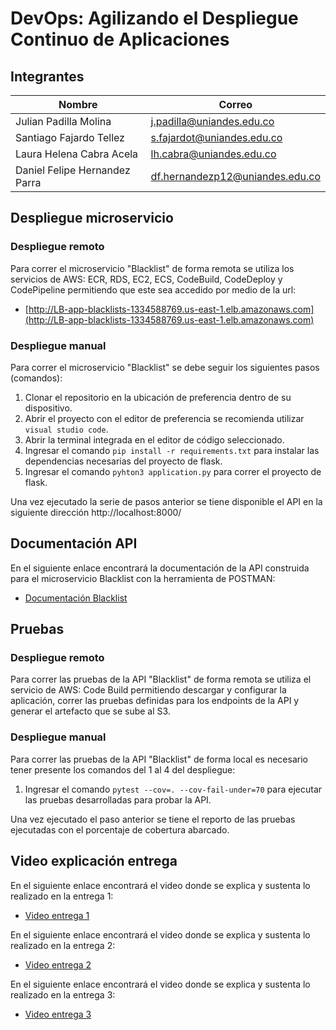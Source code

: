 # DevOps: Agilizando el Despliegue Continuo de Aplicaciones

## Integrantes

|Nombre                        |Correo                           |
|------------------------------|---------------------------------|
|Julian Padilla Molina         |j.padilla@uniandes.edu.co        |
|Santiago Fajardo Tellez       |s.fajardot@uniandes.edu.co       |
|Laura Helena Cabra Acela      |lh.cabra@uniandes.edu.co         |
|Daniel Felipe Hernandez Parra |df.hernandezp12@uniandes.edu.co  |

## Despliegue microservicio

### Despliegue remoto

Para correr el microservicio "Blacklist" de forma remota se utiliza los servicios de AWS: ECR, RDS, EC2, ECS, CodeBuild, CodeDeploy y CodePipeline permitiendo que este sea accedido por medio de la url:

- [http://LB-app-blacklists-1334588769.us-east-1.elb.amazonaws.com](http://LB-app-blacklists-1334588769.us-east-1.elb.amazonaws.com)

### Despliegue manual

Para correr el microservicio "Blacklist" se debe seguir los siguientes pasos (comandos):

1. Clonar el repositorio en la ubicación de preferencia dentro de su dispositivo.
2. Abrir el proyecto con el editor de preferencia se recomienda utilizar <code>visual studio code</code>.
3. Abrir la terminal integrada en el editor de código seleccionado.
4. Ingresar el comando <code>pip install -r requirements.txt</code> para instalar las dependencias necesarias del proyecto de flask.
5. Ingresar el comando <code>pyhton3 application.py</code> para correr el proyecto de flask.

Una vez ejecutado la serie de pasos anterior se tiene disponible el API en la siguiente dirección http://localhost:8000/

## Documentación API

En el siguiente enlace encontrará la documentación de la API construida para el microservicio Blacklist con la herramienta de POSTMAN:

- [Documentación Blacklist](https://documenter.getpostman.com/view/21689315/2sAXxTdBYh)

## Pruebas

### Despliegue remoto

Para correr las pruebas de la API "Blacklist" de forma remota se utiliza el servicio de AWS: Code Build permitiendo descargar y configurar la aplicación, correr las pruebas definidas para los endpoints de la API y generar el artefacto que se sube al S3.

### Despliegue manual

Para correr las pruebas de la API "Blacklist" de forma local es necesario tener presente los comandos del 1 al 4 del despliegue:

1. Ingresar el comando <code>pytest --cov=. --cov-fail-under=70</code> para ejecutar las pruebas desarrolladas para probar la API.

Una vez ejecutado el paso anterior se tiene el reporto de las pruebas ejecutadas con el porcentaje de cobertura abarcado.

## Video explicación entrega

En el siguiente enlace encontrará el video donde se explica y sustenta lo realizado en la entrega 1:

- [Video entrega 1](https://uniandes-my.sharepoint.com/:v:/g/personal/j_padilla_uniandes_edu_co/EQHt8U9MWc1Llw3dnPQICkgBzzYvLugPOEQtyAY-dGPkGQ?nav=eyJyZWZlcnJhbEluZm8iOnsicmVmZXJyYWxBcHAiOiJPbmVEcml2ZUZvckJ1c2luZXNzIiwicmVmZXJyYWxBcHBQbGF0Zm9ybSI6IldlYiIsInJlZmVycmFsTW9kZSI6InZpZXciLCJyZWZlcnJhbFZpZXciOiJNeUZpbGVzTGlua0NvcHkifX0&e=ZbFJ0F)

En el siguiente enlace encontrará el video donde se explica y sustenta lo realizado en la entrega 2:

- [Video entrega 2](https://uniandes-my.sharepoint.com/:v:/g/personal/j_padilla_uniandes_edu_co/Ee9Faxzdh9RNvTqQ4pKuufQBbEPkQ4vOTMLaHz6EZW0Pag?nav=eyJyZWZlcnJhbEluZm8iOnsicmVmZXJyYWxBcHAiOiJPbmVEcml2ZUZvckJ1c2luZXNzIiwicmVmZXJyYWxBcHBQbGF0Zm9ybSI6IldlYiIsInJlZmVycmFsTW9kZSI6InZpZXciLCJyZWZlcnJhbFZpZXciOiJNeUZpbGVzTGlua0NvcHkifX0&e=9mqaSP)

En el siguiente enlace encontrará el video donde se explica y sustenta lo realizado en la entrega 3:

- [Video entrega 3](https://uniandes-my.sharepoint.com/:v:/g/personal/j_padilla_uniandes_edu_co/EeoOu0oNIP5NqjdoQlQCfGYBF9kB7lKBxlrN3a04Ann9YQ?nav=eyJyZWZlcnJhbEluZm8iOnsicmVmZXJyYWxBcHAiOiJPbmVEcml2ZUZvckJ1c2luZXNzIiwicmVmZXJyYWxBcHBQbGF0Zm9ybSI6IldlYiIsInJlZmVycmFsTW9kZSI6InZpZXciLCJyZWZlcnJhbFZpZXciOiJNeUZpbGVzTGlua0NvcHkifX0&e=qDs7vD)
